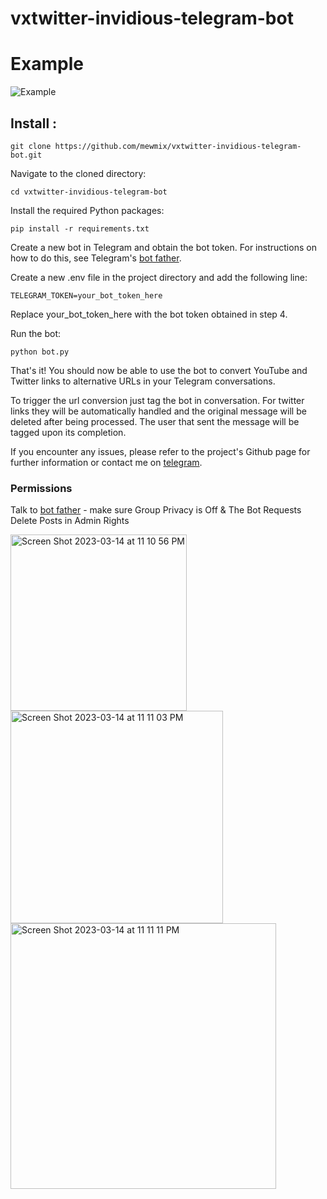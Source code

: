
# vxtwitter-invidious-telegram-bot


# Example 

![Example](https://user-images.githubusercontent.com/42463809/225227770-dade7191-ad68-4fb3-ad52-99d787bb8cf3.gif)



## Install :

```
git clone https://github.com/mewmix/vxtwitter-invidious-telegram-bot.git
````
Navigate to the cloned directory:


```
cd vxtwitter-invidious-telegram-bot
```
Install the required Python packages:

```
pip install -r requirements.txt
```
Create a new bot in Telegram and obtain the bot token. For instructions on how to do this, see Telegram's [bot father](https://t.me/botfather).

Create a new .env file in the project directory and add the following line:

```
TELEGRAM_TOKEN=your_bot_token_here
```
Replace your_bot_token_here with the bot token obtained in step 4.

Run the bot:

```
python bot.py
```
That's it! You should now be able to use the bot to convert YouTube and Twitter links to alternative URLs in your Telegram conversations. 

To trigger the url conversion just tag the bot in conversation. For twitter links they will be automatically handled and the original message will be deleted after being processed. The user that sent the message will be tagged upon its completion.



If you encounter any issues, please refer to the project's Github page for further information or contact me on [telegram](https://t.me/s/ze_rg).

### Permissions
Talk to [bot father](https://t.me/botfather) - make sure Group Privacy is Off & The Bot Requests Delete Posts in Admin Rights

<img width="282" alt="Screen Shot 2023-03-14 at 11 10 56 PM" src="https://user-images.githubusercontent.com/42463809/225224122-d087f9e0-e8f8-4ebe-9eb3-7af11b54a5f0.png">

<img width="340" alt="Screen Shot 2023-03-14 at 11 11 03 PM" src="https://user-images.githubusercontent.com/42463809/225224120-3334e30e-a0c7-406c-bef6-7186c2731bc4.png">

<img width="425" alt="Screen Shot 2023-03-14 at 11 11 11 PM" src="https://user-images.githubusercontent.com/42463809/225224118-eaad0628-b9e1-49b9-9741-113bbdbdafcd.png">
